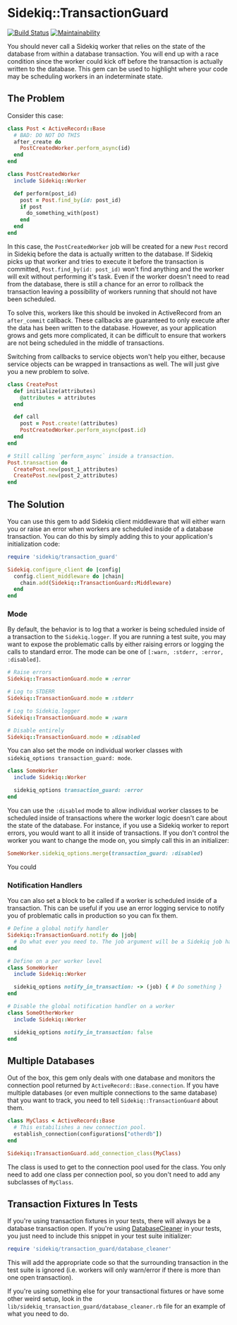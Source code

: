 # Sidekiq::TransactionGuard

[![Build Status](https://travis-ci.com/bdurand/sidekiq-transaction_guard.svg?branch=master)](https://travis-ci.com/bdurand/sidekiq-transaction_guard)
[![Maintainability](https://api.codeclimate.com/v1/badges/17bbf5cb6eda022028fe/maintainability)](https://codeclimate.com/github/bdurand/sidekiq-transaction_guard/maintainability)

You should never call a Sidekiq worker that relies on the state of the database from within a database transaction. You will end up with a race condition since the worker could kick off before the transaction is actually written to the database. This gem can be used to highlight where your code may be scheduling workers in an indeterminate state.

## The Problem

Consider this case:

```ruby
class Post < ActiveRecord::Base
  # BAD: DO NOT DO THIS
  after_create do
    PostCreatedWorker.perform_async(id)
  end
end

class PostCreatedWorker
  include Sidekiq::Worker

  def perform(post_id)
    post = Post.find_by(id: post_id)
    if post
      do_something_with(post)
    end
  end
end
```

In this case, the `PostCreatedWorker` job will be created for a new `Post` record in Sidekiq before the data is actually written to the database. If Sidekiq picks up that worker and tries to execute it before the transaction is committed, `Post.find_by(id: post_id)` won't find anything and the worker will exit without performing it's task. Even if the worker doesn't need to read from the database, there is still a chance for an error to rollback the transaction leaving a possibility of workers running that should not have been scheduled.

To solve this, workers like this should be invoked in ActiveRecord from an `after_commit` callback. These callbacks are guaranteed to only execute after the data has been written to the database. However, as your application grows and gets more complicated, it can be difficult to ensure that workers are not being scheduled in the middle of transactions.

Switching from callbacks to service objects won't help you either, because service objects can be wrapped in transactions as well. The will just give you a new problem to solve.

```ruby
class CreatePost
  def initialize(attributes)
    @attributes = attributes
  end

  def call
    post = Post.create!(attributes)
    PostCreatedWorker.perform_async(post.id)
  end
end

# Still calling `perform_async` inside a transaction.
Post.transaction do
  CreatePost.new(post_1_attributes)
  CreatePost.new(post_2_attributes)
end
```

## The Solution

You can use this gem to add Sidekiq client middleware that will either warn you or raise an error when workers are scheduled inside of a database transaction. You can do this by simply adding this to your application's initialization code:

```ruby
require 'sidekiq/transaction_guard'

Sidekiq.configure_client do |config|
  config.client_middleware do |chain|
    chain.add(Sidekiq::TransactionGuard::Middleware)
  end
end
```

### Mode

By default, the behavior is to log that a worker is being scheduled inside of a transaction to the `Sidekiq.logger`. If you are running a test suite, you may want to expose the problematic calls by either raising errors or logging the calls to standard error. The mode can be one of `[:warn, :stderr, :error, :disabled]`.

```ruby
# Raise errors
Sidekiq::TransactionGuard.mode = :error

# Log to STDERR
Sidekiq::TransactionGuard.mode = :stderr

# Log to Sidekiq.logger
Sidekiq::TransactionGuard.mode = :warn

# Disable entirely
Sidekiq::TransactionGuard.mode = :disabled
```

You can also set the mode on individual worker classes with `sidekiq_options transaction_guard: mode`.

```ruby
class SomeWorker
  include Sidekiq::Worker

  sidekiq_options transaction_guard: :error
end
```


You can use the `:disabled` mode to allow individual worker classes to be scheduled inside of transactions where the worker logic doesn't care about the state of the database. For instance, if you use a Sidekiq worker to report errors, you would want to all it inside of transactions. If you don't control the worker you want to change the mode on, you simply call this in an initializer:

```ruby
SomeWorker.sidekiq_options.merge(transaction_guard: :disabled)
```

You could

### Notification Handlers

You can also set a block to be called if a worker is scheduled inside of a transaction. This can be useful if you use an error logging service to notify you of problematic calls in production so you can fix them.

```ruby
# Define a global notify handler
Sidekiq::TransactionGuard.notify do |job|
  # Do what ever you need to. The job argument will be a Sidekiq job hash.
end

# Define on a per worker level
class SomeWorker
  include Sidekiq::Worker

  sidekiq_options notify_in_transaction: -> (job) { # Do something }
end

# Disable the global notification handler on a worker
class SomeOtherWorker
  include Sidekiq::Worker

  sidekiq_options notify_in_transaction: false
end
```

## Multiple Databases

Out of the box, this gem only deals with one database and monitors the connection pool returned by `ActiveRecord::Base.connection`. If you have multiple databases (or even multiple connections to the same database) that you want to track, you need to tell `Sidekiq::TransactionGuard` about them.

```ruby
class MyClass < ActiveRecord::Base
  # This estabilishes a new connection pool.
  establish_connection(configurations["otherdb"])
end

Sidekiq::TransactionGuard.add_connection_class(MyClass)
```

The class is used to get to the connection pool used for the class. You only need to add one class per connection pool, so you don't need to add any subclasses of `MyClass`.

## Transaction Fixtures In Tests

If you're using transaction fixtures in your tests, there will always be a database transaction open. If you're using [DatabaseCleaner](https://github.com/DatabaseCleaner/database_cleaner) in your tests, you just need to include this snippet in your test suite initializer:

```ruby
require 'sidekiq/transaction_guard/database_cleaner'
```

This will add the appropriate code so that the surrounding transaction in the test suite is ignored (i.e. workers will only warn/error if there is more than one open transaction).

If you're using something else for your transactional fixtures or have some other weird setup, look in the `lib/sidekiq_transaction_guard/database_cleaner.rb` file for an example of what you need to do.
